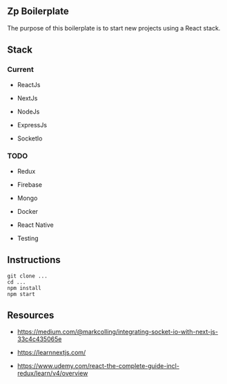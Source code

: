 ## Zp Boilerplate

The purpose of this boilerplate is to start new projects using a React stack.

## Stack

### Current

- ReactJs

- NextJs 

- NodeJs

- ExpressJs

- SocketIo

### TODO

- Redux

- Firebase

- Mongo

- Docker

- React Native

- Testing

## Instructions

```shell
git clone ...
cd ...
npm install
npm start
```


## Resources

- https://medium.com/@markcolling/integrating-socket-io-with-next-js-33c4c435065e

- https://learnnextjs.com/

- https://www.udemy.com/react-the-complete-guide-incl-redux/learn/v4/overview


